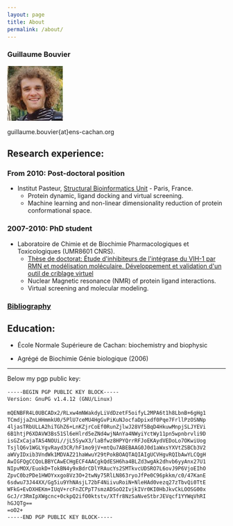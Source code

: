 ```yaml
---
layout: page
title: About
permalink: /about/
---
```


### Guillaume Bouvier

![photo_id](/assets/photo_id_128.jpg)

guillaume.bouvier{at}ens-cachan.org

## Research experience:

### From 2010: Post-doctoral position

- Institut Pasteur, [Structural Bioinformatics Unit](http://www.pasteur.fr/recherche/unites/Binfs) - Paris, France.
    - Protein dynamic, ligand docking and virtual screening.
    - Machine learning and non-linear dimensionality reduction of protein conformational space.

### 2007-2010: PhD student

- Laboratoire de Chimie et de Biochimie Pharmacologiques et Toxicologiques (UMR8601 CNRS).
    - [Thèse de doctorat: Étude d'inhibiteurs de l'intégrase du VIH-1 par RMN et modélisation moléculaire. Développement et validation d'un outil de criblage virtuel](/assets/These_Guillaume_Bouvier.pdf)
    - Nuclear Magnetic resonance (NMR) of protein ligand interactions.
    - Virtual screening and molecular modeling.

### [Bibliography](http://izar.crabdance.com/bibliography.html)

## Education:

- École Normale Supérieure de Cachan: biochemistry and biophysic

- Agrégé de Biochimie Génie biologique (2006)

--------------------------------------------------------------------

Below my pgp public key:

    -----BEGIN PGP PUBLIC KEY BLOCK-----
    Version: GnuPG v1.4.12 (GNU/Linux)

    mQENBFR4L0UBCADx2/RLxw4mNWakdyLiVdDzetF5oifyL2MPA6t1h8LbnB+6gHg1
    TCmdjjaZnLHHmmkU0/5PlU7ceMU4HgGvPiKuNJocfaDpixdf0Pqe7FrllPzOSNNp
    4ljasTRbULLA2hiTGhZ6+LnKZjrCoEf0RunZjlwJ28Vf5BqD4HkuwMnpjSLJYEVi
    6B1htjP6XDAVW3Bs51Sl6eHlrd5eZNd4wjNAnYa4NWyiYctWy11pn5wpnbrvli9D
    isGZxCajaTAS4NOUi//jL5SywX3/laBfwz8HPYQrrRFJoEKAydVEDoLo7OKwiUog
    TsjlQ6v1WGLYgvRayd3CR/hF1mo9jV+mtQu7ABEBAAG0J0d1aWxsYXVtZSBCb3V2
    aWVyIDxib3VndWk1MDVAZ21haWwuY29tPokBOAQTAQIAIgUCVHgvRQIbAwYLCQgH
    AwIGFQgCCQoLBBYCAwECHgECF4AACgkQdESH6ha4BLZd3wgAk2dhvb6yyAnx27U1
    NIpvMOX/EuokD+TokBN4y9xBdrCDlYRAucYs2SMTkvcUDSRO7L6ovJ9P6VjoEIhO
    ZpvC0bzPDe1HWOYxxgo8Vz3O+2twNy75RlLN863ryoJfPe0C96pkkm/c0/47KanE
    6sdwu73J44XX/Gg5iu9YhNAsjL72bF4NiivuRoiN+NleHAd0vezq27zTbvQi0TtE
    WFkG+EvDXHEKm+IUqV+rcFnZCPpT7smzADSoO2IvjkIVr0KI0HbJkvCkLOOSG00x
    GcJ/r3RmIpXWgcnc+0ckpQ2ifO0ktstv/XTfr8NzSaNveStbrJEVqcf1YYWqVhRI
    hGJQTg==
    =oO2+
    -----END PGP PUBLIC KEY BLOCK-----

